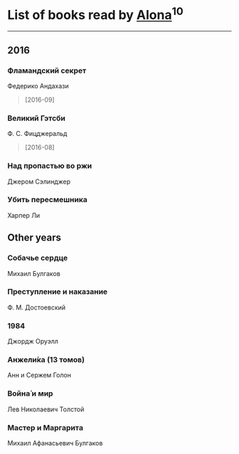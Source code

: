 # List of books read by [Alona](https://www.facebook.com/app_scoped_user_id/320700111602997/)<sup>10</sup>
---

## 2016

### Фламандский секрет
Федерико Андахази
> [2016-09] 


### Великий Гэтсби
Ф. С. Фицджеральд
> [2016-08] 


### Над пропастью во ржи
Джером Сэлинджер


### Убить пересмешника
Харпер Ли



## Other years

### Собачье сердце
Михаил Булгаков


### Преступление и наказание
Ф. М. Достоевский


### 1984
Джордж Оруэлл


### Анжели́ка (13 томов)
Анн и Сержем Голон


### Война́ и мир
Лев Николаевич Толстой


### Мастер и Маргарита
Михаил Афанасьевич Булгаков




